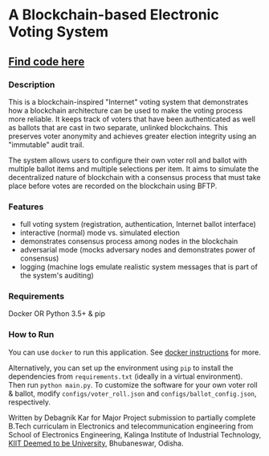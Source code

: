 # A Blockchain-based Electronic Voting System

## [Find code here](https://github.com/Debagnik/voting_on_Blockchain)

### Description
This is a blockchain-inspired "Internet" voting system that demonstrates how a blockchain architecture can be used to make the voting process more reliable. It keeps track of voters that have been authenticated as well as ballots that are cast in two separate, unlinked blockchains. This preserves voter anonymity and achieves greater election integrity using an "immutable" audit trail. 

The system allows users to configure their own voter roll and ballot with multiple ballot items and multiple selections per item. It aims to simulate the decentralized nature of blockchain with a consensus process that must take place before votes are recorded on the blockchain using BFTP.

### Features
- full voting system (registration, authentication, Internet ballot interface)
- interactive (normal) mode vs. simulated election
- demonstrates consensus process among nodes in the blockchain
- adversarial mode (mocks adversary nodes and demonstrates power of consensus)
- logging (machine logs emulate realistic system messages that is part of the system's auditing)

### Requirements
Docker OR Python 3.5+ & pip

### How to Run
You can use `docker` to run this application. See [docker instructions](https://github.com/Debagnik/voting_on_Blockchain/blob/master/README.Docker.md) for more.

Alternatively, you can set up the environment using `pip` to install the dependencies from `requirements.txt` (ideally in a virtual environment).
Then run `python main.py`. To customize the software for your own voter roll & ballot, modify `configs/voter_roll.json` and `configs/ballot_config.json`, respectively.

Written by Debagnik Kar for Major Project submission to partially complete B.Tech curriculam in Electronics and telecommunication engineering from School of Electronics Engineering, Kalinga Institute of Industrial Technology, [KIIT Deemed to be University](https://electronics.kiit.ac.in/), Bhubaneswar, Odisha.
